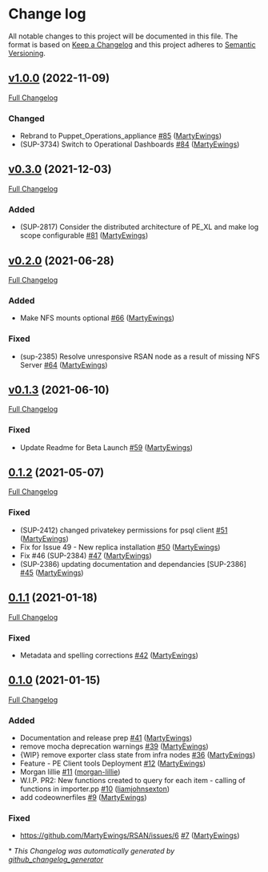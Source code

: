 # Change log

All notable changes to this project will be documented in this file. The format is based on [Keep a Changelog](http://keepachangelog.com/en/1.0.0/) and this project adheres to [Semantic Versioning](http://semver.org).

## [v1.0.0](https://github.com/puppetlabs/puppetlabs-puppet_operations_appliance/tree/v1.0.0) (2022-11-09)

[Full Changelog](https://github.com/puppetlabs/puppetlabs-puppet_operations_appliance/compare/v0.3.0...v1.0.0)

### Changed

- Rebrand to Puppet\_Operations\_appliance [\#85](https://github.com/puppetlabs/puppetlabs-puppet_operations_appliance/pull/85) ([MartyEwings](https://github.com/MartyEwings))
- \(SUP-3734\) Switch to Operational Dashboards [\#84](https://github.com/puppetlabs/puppetlabs-puppet_operations_appliance/pull/84) ([MartyEwings](https://github.com/MartyEwings))

## [v0.3.0](https://github.com/puppetlabs/puppetlabs-puppet_operations_appliance/tree/v0.3.0) (2021-12-03)

[Full Changelog](https://github.com/puppetlabs/puppetlabs-puppet_operations_appliance/compare/v0.2.0...v0.3.0)

### Added

- \(SUP-2817\) Consider the distributed architecture of PE\_XL and make log scope configurable [\#81](https://github.com/puppetlabs/puppetlabs-puppet_operations_appliance/pull/81) ([MartyEwings](https://github.com/MartyEwings))

## [v0.2.0](https://github.com/puppetlabs/puppetlabs-puppet_operations_appliance/tree/v0.2.0) (2021-06-28)

[Full Changelog](https://github.com/puppetlabs/puppetlabs-puppet_operations_appliance/compare/v0.1.3...v0.2.0)

### Added

- Make NFS mounts optional [\#66](https://github.com/puppetlabs/puppetlabs-puppet_operations_appliance/pull/66) ([MartyEwings](https://github.com/MartyEwings))

### Fixed

- \(sup-2385\) Resolve unresponsive RSAN node as a result of missing NFS Server [\#64](https://github.com/puppetlabs/puppetlabs-puppet_operations_appliance/pull/64) ([MartyEwings](https://github.com/MartyEwings))

## [v0.1.3](https://github.com/puppetlabs/puppetlabs-puppet_operations_appliance/tree/v0.1.3) (2021-06-10)

[Full Changelog](https://github.com/puppetlabs/puppetlabs-puppet_operations_appliance/compare/0.1.2...v0.1.3)

### Fixed

- Update Readme for Beta Launch [\#59](https://github.com/puppetlabs/puppetlabs-puppet_operations_appliance/pull/59) ([MartyEwings](https://github.com/MartyEwings))

## [0.1.2](https://github.com/puppetlabs/puppetlabs-puppet_operations_appliance/tree/0.1.2) (2021-05-07)

[Full Changelog](https://github.com/puppetlabs/puppetlabs-puppet_operations_appliance/compare/0.1.1...0.1.2)

### Fixed

- \(SUP-2412\) changed privatekey permissions for psql client [\#51](https://github.com/puppetlabs/puppetlabs-puppet_operations_appliance/pull/51) ([MartyEwings](https://github.com/MartyEwings))
- Fix for Issue 49 - New replica installation [\#50](https://github.com/puppetlabs/puppetlabs-puppet_operations_appliance/pull/50) ([MartyEwings](https://github.com/MartyEwings))
- Fix \#46 \(SUP-2384\) [\#47](https://github.com/puppetlabs/puppetlabs-puppet_operations_appliance/pull/47) ([MartyEwings](https://github.com/MartyEwings))
- \(SUP-2386\) updating documentation and dependancies \[SUP-2386\] [\#45](https://github.com/puppetlabs/puppetlabs-puppet_operations_appliance/pull/45) ([MartyEwings](https://github.com/MartyEwings))

## [0.1.1](https://github.com/puppetlabs/puppetlabs-puppet_operations_appliance/tree/0.1.1) (2021-01-18)

[Full Changelog](https://github.com/puppetlabs/puppetlabs-puppet_operations_appliance/compare/0.1.0...0.1.1)

### Fixed

- Metadata and spelling corrections [\#42](https://github.com/puppetlabs/puppetlabs-puppet_operations_appliance/pull/42) ([MartyEwings](https://github.com/MartyEwings))

## [0.1.0](https://github.com/puppetlabs/puppetlabs-puppet_operations_appliance/tree/0.1.0) (2021-01-15)

[Full Changelog](https://github.com/puppetlabs/puppetlabs-puppet_operations_appliance/compare/9776f5017215976a4bb2da7565482e04ef4b065b...0.1.0)

### Added

- Documentation and release prep [\#41](https://github.com/puppetlabs/puppetlabs-puppet_operations_appliance/pull/41) ([MartyEwings](https://github.com/MartyEwings))
- remove mocha deprecation warnings [\#39](https://github.com/puppetlabs/puppetlabs-puppet_operations_appliance/pull/39) ([MartyEwings](https://github.com/MartyEwings))
- {WIP} remove exporter class state from infra nodes [\#36](https://github.com/puppetlabs/puppetlabs-puppet_operations_appliance/pull/36) ([MartyEwings](https://github.com/MartyEwings))
- Feature - PE Client tools Deployment [\#12](https://github.com/puppetlabs/puppetlabs-puppet_operations_appliance/pull/12) ([MartyEwings](https://github.com/MartyEwings))
- Morgan lillie [\#11](https://github.com/puppetlabs/puppetlabs-puppet_operations_appliance/pull/11) ([morgan-lillie](https://github.com/morgan-lillie))
- W.I.P. PR2: New functions created to query for each item - calling of functions in importer.pp [\#10](https://github.com/puppetlabs/puppetlabs-puppet_operations_appliance/pull/10) ([liamjohnsexton](https://github.com/liamjohnsexton))
- add codeownerfiles [\#9](https://github.com/puppetlabs/puppetlabs-puppet_operations_appliance/pull/9) ([MartyEwings](https://github.com/MartyEwings))

### Fixed

- https://github.com/MartyEwings/RSAN/issues/6 [\#7](https://github.com/puppetlabs/puppetlabs-puppet_operations_appliance/pull/7) ([MartyEwings](https://github.com/MartyEwings))



\* *This Changelog was automatically generated by [github_changelog_generator](https://github.com/github-changelog-generator/github-changelog-generator)*
